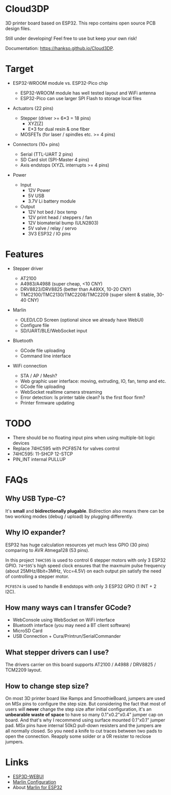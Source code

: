 Cloud3DP
========

3D printer board based on ESP32. This repo contains open source PCB design files.

Still under developing! Feel free to use but keep your own risk!

Documentation: https://hankso.github.io/Cloud3DP.

Target
======

- ESP32-WROOM module vs. ESP32-Pico chip
    - ESP32-WROOM module has well tested layout and WiFi antenna
    - ESP32-Pico can use larger SPI Flash to storage local files

- Actuators (22 pins)
    - Stepper (driver >= 6*3 = 18 pins)
        - XYZ[Z]
        - E*3 for dual resin & one fiber
    - MOSFETs (for laser / spindles etc. >= 4 pins)

- Connectors (10+ pins)
    - Serial (TTL-UART 2 pins)
    - SD Card slot (SPI-Master 4 pins)
    - Axis endstops (XYZL interrupts >= 4 pins)

- Power
    - Input
        - 12V Power
        - 5V USB
        - 3.7V Li battery module
    - Output
        - 12V hot bed / box temp
        - 12V print head / steppers / fan
        - 12V biomaterial bump (ULN2803)
        - 5V valve / relay / servo
        - 3V3 ESP32 / IO pins

Features
========

- Stepper driver
    - AT2100
    - A4983/A4988 (super cheap, <10 CNY)
    - DRV8823/DRV8825 (better than A49XX, 10-20 CNY)
    - TMC2100/TMC2130/TMC2208/TMC2209 (super silent & stable, 30-40 CNY)

- Marlin
    - OLED/LCD Screen (optional since we already have WebUI)
    - Configure file
    - SD/UART/BLE/WebSocket input

- Bluetooth
    - GCode file uploading
    - Command line interface

- WiFi connection
    - STA / AP / Mesh?
    - Web graphic user interface: moving, extruding, IO, fan, temp and etc.
    - GCode file uploading
    - WebSocket realtime camera streaming
    - Error detection: Is printer table clean? Is the first floor firm?
    - Printer firmware updating

TODO
====
- There should be no floating input pins when using multiple-bit logic devices
- Replace 74HC595 with PCF8574 for valves control
- 74HC595: 11-SHCP 12-STCP
- PIN_INT internal PULLUP

FAQs
====

Why USB Type-C?
---------------
It's **small** and **bidirectionally plugable**. Bidirection also means there can be two working modes (debug / upload) by plugging differently.

Why IO expander?
----------------
ESP32 has huge calculation resources yet much less GPIO (30 pins) comparing to AVR Atmega128 (53 pins).

In this project `74HC595` is used to control 6 stepper motors with only 3 ESP32 GPIO. `74*595`'s high speed clock ensures that the maxmuim pulse frequency (about 25MHz/8bit=3MHz, Vcc=4.5V) on each output pin satisfy the need of controlling a stepper motor.

`PCF8574` is used to handle 8 endstops with only 3 ESP32 GPIO (1 INT + 2 I2C).

How many ways can I transfer GCode?
-----------------------------------
- WebConsole using WebSocket on WiFi interface
- Bluetooth interface (you may need a BT client software)
- MicroSD Card
- USB Connection + Cura/Printrun/SerialCommander

What stepper drivers can I use?
-------------------------------
The drivers carrier on this board supports AT2100 / A4988 / DRV8825 / TCM2209 layout.

How to change step size?
------------------------
On most 3D printer board like Ramps and SmoothieBoard, jumpers are used on MSx pins to configure the step size. But considering the fact that most of users will **never** change the step size after initial configuration, it's an **unbearable waste of space** to have so many 0.1"x0.2"x0.4" jumper cap on board. And that's why I recommend using surface mounted 0.1"x0.1" jumper pad. MSx pins have internal 50kΩ pull-down resisters and the jumpers are all normally closed. So you need a knife to cut traces between two pads to open the connection. Reapply some solder or a 0R resister to reclose jumpers.

Links
=====
- [ESP3D-WEBUI](https://github.com/luc-github/ESP3D-WEBUI)
- [Marlin Configuration](http://marlinfw.org/docs/configuration/configuration.html)
- About [Marlin for ESP32](https://github.com/MarlinFirmware/Marlin/issues/14345)
